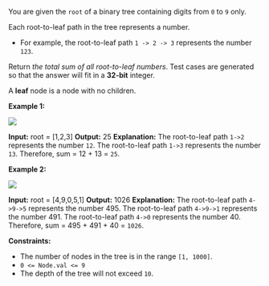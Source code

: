 
You are given the  `root`  of a binary tree containing digits from  `0`  to  `9`  only.

Each root-to-leaf path in the tree represents a number.

-   For example, the root-to-leaf path  `1 -> 2 -> 3`  represents the number  `123`.

Return  _the total sum of all root-to-leaf numbers_. Test cases are generated so that the answer will fit in a  **32-bit**  integer.

A  **leaf**  node is a node with no children.

**Example 1:**

![](https://assets.leetcode.com/uploads/2021/02/19/num1tree.jpg)

**Input:** root = [1,2,3]
**Output:** 25
**Explanation:**
The root-to-leaf path `1->2` represents the number `12`.
The root-to-leaf path `1->3` represents the number `13`.
Therefore, sum = 12 + 13 = `25`.

**Example 2:**

![](https://assets.leetcode.com/uploads/2021/02/19/num2tree.jpg)

**Input:** root = [4,9,0,5,1]
**Output:** 1026
**Explanation:**
The root-to-leaf path `4->9->5` represents the number 495.
The root-to-leaf path `4->9->1` represents the number 491.
The root-to-leaf path `4->0` represents the number 40.
Therefore, sum = 495 + 491 + 40 = `1026`.

**Constraints:**

-   The number of nodes in the tree is in the range  `[1, 1000]`.
-   `0 <= Node.val <= 9`
-   The depth of the tree will not exceed  `10`.